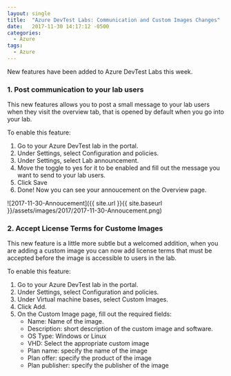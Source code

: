 ```yaml
---
layout: single
title:  "Azure DevTest Labs: Communication and Custom Images Changes"
date:   2017-11-30 14:17:12 -0500
categories:
  - Azure
tags:
  - Azure
---
```


New features have been added to Azure DevTest Labs this week.

### 1. Post communication to your lab users
This new features allows you to post a small message to your lab users when they visit the overview tab, that is opened by default when you go into your lab.

To enable this feature:
1. Go to your Azure DevTest lab in the portal.
2. Under Settings, select Configuration and policies.
3. Under Settings, select Lab announcement.
4. Move the toggle to yes for it to be enabled and fill out the message you want to send to your lab users.
5. Click Save
6. Done! Now you can see your annoucement on the Overview page.

![2017-11-30-Annoucement]({{ site.url }}{{ site.baseurl }}/assets/images/2017/2017-11-30-Annoucement.png)

### 2. Accept License Terms for Custome Images
This new feature is a little more subtle but a welcomed addition, when you are adding a custom image you can now add license terms that must be accepted before the image is accessible to users in the lab.

To enable this feature:
1. Go to your Azure DevTest lab in the portal.
2. Under Settings, select Configuration and policies.
3. Under Virtual machine bases, select Custom Images.
4. Click Add.
5. On the Custom Image page, fill out the required fields:
    - Name: Name of the image.
    - Description: short description of the custom image and software.
    - OS Type: Windows or Linux
    - VHD: Select the appropriate custom image
    - Plan name: specify the name of the image
    - Plan offer: specify the product of the image
    - Plan publisher: specify the publisher of the image